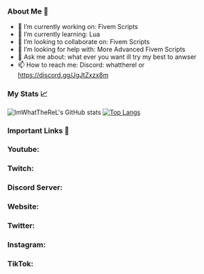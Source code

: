 

<!--
**Imwhattherel/imwhattherel** is a ✨ _special_ ✨ repository because its `README.md` (this file) appears on your GitHub profile.
-->

### About Me 📌

- 🔭 I’m currently working on: Fivem Scripts
- 🌱 I’m currently learning: Lua
- 👯 I’m looking to collaborate on: Fivem Scripts
- 🤔 I’m looking for help with: More Advanced Fivem Scripts 
- 💬 Ask me about: what ever you want ill try my best to anwser 
- 📫 How to reach me: Discord: whattherel or https://discord.gg/JgJtZxzx8m


### My Stats 📈

![ImWhatTheReL's GitHub stats](https://github-readme-stats.vercel.app/api?username=imwhattherel&show_icons=true&theme=github_dark)
[![Top Langs](https://github-readme-stats.vercel.app/api/top-langs/?username=imwhattherel&layout=compact&theme=github_dark)](https://github.com/anuraghazra/github-readme-stats)



### Important Links 🔗

### Youtube:
### Twitch:
### Discord Server: 
### Website:
### Twitter:
### Instagram:
### TikTok:

